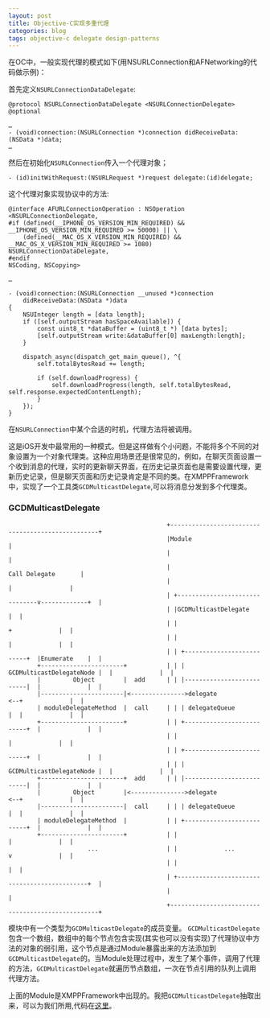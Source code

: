 ```yaml
---
layout: post
title: Objective-C实现多重代理
categories: blog
tags: objective-c delegate design-patterns
---
```




在OC中，一般实现代理的模式如下(用NSURLConnection和AFNetworking的代码做示例)：

首先定义`NSURLConnectionDataDelegate`:

	@protocol NSURLConnectionDataDelegate <NSURLConnectionDelegate>
	@optional
	
	…
	- (void)connection:(NSURLConnection *)connection didReceiveData:(NSData *)data;
	…
	

然后在初始化`NSURLConnection`传入一个代理对象；

	- (id)initWithRequest:(NSURLRequest *)request delegate:(id)delegate;

这个代理对象实现协议中的方法:

	@interface AFURLConnectionOperation : NSOperation <NSURLConnectionDelegate,
	#if (defined(__IPHONE_OS_VERSION_MIN_REQUIRED) && __IPHONE_OS_VERSION_MIN_REQUIRED >= 50000) || \
	    (defined(__MAC_OS_X_VERSION_MIN_REQUIRED) && __MAC_OS_X_VERSION_MIN_REQUIRED >= 1080)
	NSURLConnectionDataDelegate, 
	#endif
	NSCoding, NSCopying>
	
	…
	
	- (void)connection:(NSURLConnection __unused *)connection
	    didReceiveData:(NSData *)data
	{
	    NSUInteger length = [data length];
	    if ([self.outputStream hasSpaceAvailable]) {
	        const uint8_t *dataBuffer = (uint8_t *) [data bytes];
	        [self.outputStream write:&dataBuffer[0] maxLength:length];
	    }
	    
	    dispatch_async(dispatch_get_main_queue(), ^{
	        self.totalBytesRead += length;
	        
	        if (self.downloadProgress) {
	            self.downloadProgress(length, self.totalBytesRead, self.response.expectedContentLength);
	        }
	    });
	}

在`NSURLConnection`中某个合适的时机，代理方法将被调用。

这是iOS开发中最常用的一种模式。但是这样做有个小问题，不能将多个不同的对象设置为一个对象代理类。这种应用场景还是很常见的，例如，在聊天页面设置一个收到消息的代理，实时的更新聊天界面，在历史记录页面也是需要设置代理，更新历史记录，但是聊天页面和历史记录肯定是不同的类。在XMPPFramework中，实现了一个工具类`GCDMulticastDelegate`,可以将消息分发到多个代理类。


### GCDMulticastDelegate


                                                +--------------------------------------------------+
                                                |Module                                            |
                                                |                                                  |
                                                |                              Call Delegate       |
                                                |                                 |                |
                                                | +-------------------------------v-------------+  |
                                                | |GCDMulticastDelegate                         |  |
                                                | |                               +             |  |
                                                | |                               |             |  |
                                                | | +--------------------------+  |Enumerate    |  |
            +-----------------------+           | | | GCDMulticastDelegateNode |  |             |  |
            |         Object        |  add      | | |--------------------------|  |             |  |
            |-----------------------|<--------------->delegate                 <--+             |  |
            | moduleDelegateMethod  |  call     | | | delegateQueue            |  |             |  |
            +-----------------------+           | | +--------------------------+  |             |  |
                                                | |                               |             |  |
                                                | | +--------------------------+  |             |  |
                                                | | | GCDMulticastDelegateNode |  |             |  |
            +-----------------------+  add      | | |--------------------------|  |             |  |
            |         Object        |<--------------->delegate                 <--+             |  |
            |-----------------------|  call     | | | delegateQueue            |  |             |  |
            | moduleDelegateMethod  |           | | +--------------------------+  |             |  |
            +-----------------------+           | |                               |             |  |
                          ...                   | |             ...               v             |  |
                                                | |                                             |  |
                                                | +---------------------------------------------+  |
                                                |                                                  |
                                                +--------------------------------------------------+
                                                

模块中有一个类型为`GCDMulticastDelegate`的成员变量。 `GCDMulticastDelegate`包含一个数组，数组中的每个节点包含实现(其实也可以没有实现)了代理协议中方法的对象的弱引用，这个节点是通过Module暴露出来的方法添加到`GCDMulticastDelegate`的。当Module处理过程中，发生了某个事件，调用了代理的方法，`GCDMulticastDelegate`就遍历节点数组，一次在节点引用的队列上调用代理方法。

上面的Module是XMPPFramework中出现的。我把`GCDMulticastDelegate`抽取出来，可以为我们所用,代码在[这里](https://github.com/iRusher/GCDMulticastDelegate)。






